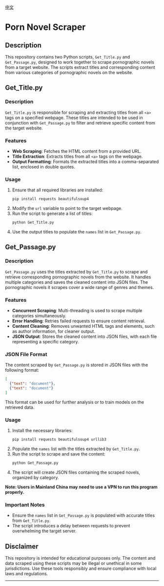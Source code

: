 [中文](README.zh.md)

# Porn Novel Scraper

## Description
This repository contains two Python scripts, `Get_Title.py` and `Get_Passage.py`, designed to work together to scrape pornographic novels from a target website. The scripts extract titles and corresponding content from various categories of pornographic novels on the website.

## Get_Title.py

### Description
`Get_Title.py` is responsible for scraping and extracting titles from all `<a>` tags on a specified webpage. These titles are intended to be used in conjunction with `Get_Passage.py` to filter and retrieve specific content from the target website.

### Features
- **Web Scraping**: Fetches the HTML content from a provided URL.
- **Title Extraction**: Extracts titles from all `<a>` tags on the webpage.
- **Output Formatting**: Formats the extracted titles into a comma-separated list, enclosed in double quotes.

### Usage
1. Ensure that all required libraries are installed:
   ```bash
   pip install requests beautifulsoup4
   ```
2. Modify the `url` variable to point to the target webpage.
3. Run the script to generate a list of titles:
   ```bash
   python Get_Title.py
   ```
4. Use the output titles to populate the `names` list in `Get_Passage.py`.

## Get_Passage.py

### Description
`Get_Passage.py` uses the titles extracted by `Get_Title.py` to scrape and retrieve corresponding pornographic novels from the website. It handles multiple categories and saves the cleaned content into JSON files. The pornographic novels it scrapes cover a wide range of genres and themes.

### Features
- **Concurrent Scraping**: Multi-threading is used to scrape multiple categories simultaneously.
- **Error Handling**: Retries failed requests to ensure content retrieval.
- **Content Cleaning**: Removes unwanted HTML tags and elements, such as author information, for cleaner output.
- **JSON Output**: Stores the cleaned content into JSON files, with each file representing a specific category.

### JSON File Format
The content scraped by `Get_Passage.py` is stored in JSON files with the following format:
```json
[
  {"text": "document"},
  {"text": "document"}
]
```
This format can be used for further analysis or to train models on the retrieved data.

### Usage
1. Install the necessary libraries:
   ```bash
   pip install requests beautifulsoup4 urllib3
   ```
2. Populate the `names` list with the titles extracted by `Get_Title.py`.
3. Run the script to scrape and save the content:
   ```bash
   python Get_Passage.py
   ```
4. The script will create JSON files containing the scraped novels, organized by category.

**Note: Users in Mainland China may need to use a VPN to run this program properly.**

### Important Notes
- Ensure the `names` list in `Get_Passage.py` is populated with accurate titles from `Get_Title.py`.
- The script introduces a delay between requests to prevent overwhelming the target server.

## Disclaimer
This repository is intended for educational purposes only. The content and data scraped using these scripts may be illegal or unethical in some jurisdictions. Use these tools responsibly and ensure compliance with local laws and regulations.

---
